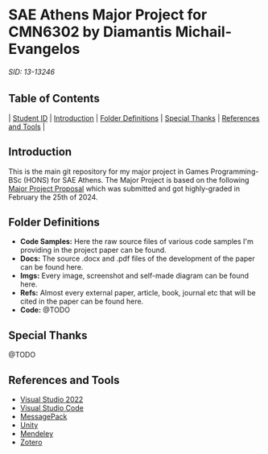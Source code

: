 # SAE Athens Major Project for CMN6302 by Diamantis Michail-Evangelos

###### SID: 13-13246

## Table of Contents

| [Student ID](#sid) | [Introduction](#introduction) | [Folder Definitions](#folder-definitions) | [Special Thanks](#special-thanks) | [References and Tools](#references-and-tools) |

## Introduction

This is the main git repository for my major project in Games Programming-BSc (HONS) for SAE Athens.
The Major Project is based on the following [Major Project Proposal](https://github.com/MichaelEvangelosD/cm6302_majorSAE/blob/master/docs/CMN6100.S3_MichailEvangelosDiamantis_1313246.pdf) which was submitted and got highly-graded in February the 25th of 2024.

## Folder Definitions

- **Code Samples:** Here the raw source files of various code samples I'm providing in the project paper can be found.
- **Docs:** The source .docx and .pdf files of the development of the paper can be found here.
- **Imgs:** Every image, screenshot and self-made diagram can be found here.
- **Refs:** Almost every external paper, article, book, journal etc that will be cited in the paper can be found here.
- **Code:** @TODO

## Special Thanks

@TODO

## References and Tools

- [Visual Studio 2022](https://visualstudio.microsoft.com/vs/)
- [Visual Studio Code](https://code.visualstudio.com/)
- [MessagePack](https://msgpack.org/index.html)
- [Unity](https://unity.com/)
- [Mendeley](https://www.mendeley.com/search/)
- [Zotero](https://www.zotero.org/)
